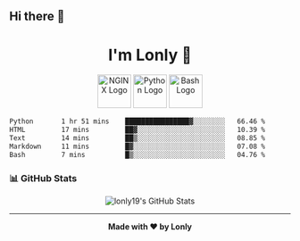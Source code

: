 ## Hi there 👋

<h1 align="center">I'm Lonly 👋</h1>

<p align="center">
  <img src="https://www.vectorlogo.zone/logos/nginx/nginx-ar21.svg" alt="NGINX Logo" height="60"/>
  <img src="https://www.vectorlogo.zone/logos/python/python-ar21.svg" alt="Python Logo" height="60"/>
  <img src="https://bashlogo.com/img/logo/png/full_colored_light.png" alt="Bash Logo" height="60"/>
</p>

 <!--START_SECTION:waka-->

```txt
Python       1 hr 51 mins    ████████████████▓░░░░░░░░   66.46 %
HTML         17 mins         ██▓░░░░░░░░░░░░░░░░░░░░░░   10.39 %
Text         14 mins         ██▒░░░░░░░░░░░░░░░░░░░░░░   08.85 %
Markdown     11 mins         █▓░░░░░░░░░░░░░░░░░░░░░░░   07.08 %
Bash         7 mins          █▒░░░░░░░░░░░░░░░░░░░░░░░   04.76 %
```

<!--END_SECTION:waka-->

### 📊 GitHub Stats
<p align="center">
  <img src="https://github-readme-stats.vercel.app/api?username=lonly19&show_icons=true&theme=radical" alt="lonly19's GitHub Stats"/>
</p>

---

<p align="center">
  <b>Made with ❤️ by Lonly</b>
</p>
